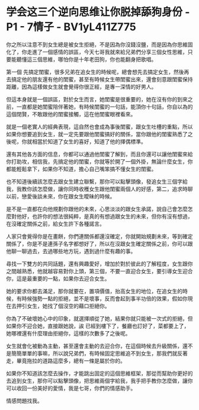 # 学会这三个逆向思维让你脱掉舔狗身份 - P1 - 7情子 - BV1yL411Z775

你之所以注意不到女生總是被女生拒絕，不是因為你沒錢沒鹽，而是因為你思維固化了，你走進了一個感情的誤區，今天七哥我就來給兄弟們分享三個女性思維，只要能聽懂這三個思維，哪怕你是十年老田狗，你也能翻身把歌唱。

第一個 先搞定閨蜜，很多兄弟在追女生的時候呢，總會想先去搞定女生，然後再去搞定他的朋友還有他的閨蜜，甚至有時候女生帶閨蜜出來，還會刻意跟閨蜜保持距離，因為這樣做女生就會覺得你很正經，是專一深情的好男人。

但這本身就是一個誤區，對於女生而言，她閨蜜是很重要的，她在沒有你的到來之前，一直都是她閨蜜陪伴著她，有時候閨蜜的一句話，能頂你十句話，你自以為的這個閉賢，不敢跟他的閨蜜接觸，這在他閨蜜眼裡看來。

就是一個老實人的經典表現，這自然也會成為事後閨蜜，跟女生吐槽的重點，所以如果你想要追到女生，就一定先要跟他閨蜜搞好的關係，當你跟他的閨蜜熟悉了之後呢，你就相當於知道了女生的喜好，知道了他的擇偶標準。

還有其他各方面的信息，你都可以通過他閨蜜了解到，而且你還可以讓他閨蜜來給你打助攻，相信我，先搞定他的閨蜜，你就等於開了一個外掛，無論什麼女生，你都能輕鬆拿下，如果你不知道，擔心自己嘴笨搞不懂女生的閨蜜。

也不知道後續該怎麼去跟女生建立聯繫，那你可以點擊頭像，發追女生三個字給我，我教你該怎麼做，讓你同時收穫女生跟他閨蜜兩個人的好感，第二，追求時聊以前，戀愛後談未來，你在跟女生曖昧的時候。

是不是一直都在向他規劃你跟他的未來，心思淡淡的跟女生承諾，說自己會怎麼怎麼對他好，也許你的想法很純粹，是真的有想過跟女生的未來，但你有沒有想過，在沒確定關係之前，給女生許下各種諾言。

人家只會覺得你是在畫餅，你們連關係都還沒確定，你就開始規劃未來，等到確定關係了，你是不是連孫子名字都想好了，所以在沒跟女生確定關係之前，你可以跟他聊一聊過去，去過哪些地方玩，遇到過什麼有趣的事。

尋找一下雙方的共同話題，還有興趣愛好，增加於對於彼此的了解程度，女生跟你之間越熟悉，他就越容易對你上頭，第三個，不要一直迎合女生，要引導女生迎合你，這是最重要的一點，如果你去迎合女生。

她的要求你都去滿足，那你就要在，置項價值，抬高女生的地位，在追女生的時候，有時候強勢一點的拒絕，並不是壞事，反而會起到事半功倍的效果，假如你現在去押引女生，她找了個沒空的藉口拒絕你。

你為了不破壞她心中的印象，就選擇順從了她，結果你就只能被一次式的拒絕，但如果你不迎合她，直接跟她說，誒 已經到樓下了，餐廳也訂好了，菜都要上了，她哪裡還有什麼理由拒絕你，這樣的次數多了之後呢。

女生就會化被動為主動，甚至還會主動的去迎合你，在這個時候去升級關係，還不是簡簡單單的事嘛，所以說兄弟們，有時候固定思維追不到女生，那我們就反著走，畢竟拖拉的道路這麼多，總有一條是屬於你的。

如果你不知道該怎麼去操作，才能跳出固定的這個思維框架，那從而幫助你更好的去追到女生，那你可以點擊頭像，把思維兩個字給我，我手把手教你怎麼做，讓你可以收回一份美好的愛情，我是七哥，你們的情感助手。

情感問題找我。